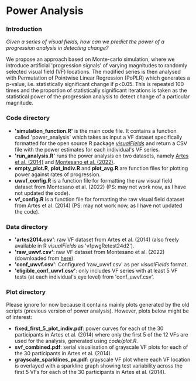# Power Analysis 

### Introduction
*Given a series of visual fields, how can we predict the power of a progression analysis in detecting change?* 

We propose an approach based on Monte-carlo simulation, where we introduce artificial 'progression signals' of varying magnitudes to randomly selected visual field (VF) locations. The modified series is then analysed with Permutation of Pointwise Linear Regression (PoPLR) which generates a p-value, i.e. statistically significant change if p<0.05. This is repeated 100 times and the proportion of statistically significant iterations is taken as the statistical power of the progression analysis to detect change of a particular magnitude.  

### Code directory
- **'simulation_function.R'** is the main code file. It contains a function called 'power_analysis' which takes as input a VF dataset specifically formatted for the open source R package [*visualFields*](https://cran.r-project.org/web/packages/visualFields/visualFields.pdf) and return a CSV file with the power estimates for each individual's VF series.
- **'run_analysis.R'** runs the power analysis on two datasets, namely [Artes et al. (2014)](https://pubmed.ncbi.nlm.nih.gov/24878173/) and [Montesano et al. (2022)](https://tvst.arvojournals.org/article.aspx?articleid=2778219).
- **empty_plot.R**, **plot_indiv.R** and **plot_avg.R** are function files for plotting power against rates of progression.
- **uwvf_config.R** is a function file for formatting the raw visual field dataset from Montesano et al. (2022) (PS: may not work now, as I have not updated the code).
- **vf_config.R** is a function file for formatting the raw visual field dataset from Artes et al. (2014) (PS: may not work now, as I have not updated the code).

### Data directory
- **'artes2014.csv'**: raw VF dataset from Artes et al. (2014) (also freely available in R *visualFields* as 'vfpwgRetest24d2').
- **'raw_uwvf.csv'**: raw VF dataset from Montesano et al. (2022) (downloaded from [here](https://github.com/uw-biomedical-ml/uwhvf)).
- **'conf_uwvf.csv'**: Configured 'raw_uwvf.csv' as per *visualFields* format.
- **'eligible_conf_uwvf.csv'**: only includes VF series with at least 5 VF tests (at each individual's eye level) from 'conf_uwvf.csv'. 

### Plot directory
Please ignore for now because it contains mainly plots generated by the old scripts (previous version of power analysis). However, plots below might be of interest:
- **fixed_first_5_plot_indiv.pdf**: power curves for each of the 30 participants in Artes et al. (2014) where only the first 5 of the 12 VFs are used for the analysis, generated using *code/plot.R*. 
- **svf_combined.pdf**: serial visualisation of grayscale VF plots for each of the 30 participants in Artes et al. (2014).
- **grayscale_sparklines_px.pdf**: grayscale VF plot where each VF location is overlayed with a sparkline graph showing test variability across the first 5 VFs for each of the 30 participants in Artes et al. (2014).
